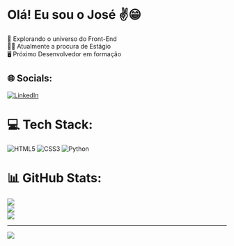 # Olá! Eu sou o José ✌️😁
🌱 Explorando o universo do Front-End<br>👨‍💻 Atualmente a procura de Estágio<br>🖥️ Próximo Desenvolvedor em formação


## 🌐 Socials:
[![LinkedIn](https://img.shields.io/badge/LinkedIn-%230077B5.svg?logo=linkedin&logoColor=white)](https://linkedin.com/in/www.linkedin.com/in/josé-santos-b69940272) 

# 💻 Tech Stack:
![HTML5](https://img.shields.io/badge/html5-%23E34F26.svg?style=for-the-badge&logo=html5&logoColor=white) ![CSS3](https://img.shields.io/badge/css3-%231572B6.svg?style=for-the-badge&logo=css3&logoColor=white) ![Python](https://img.shields.io/badge/python-3670A0?style=for-the-badge&logo=python&logoColor=ffdd54)
# 📊 GitHub Stats:
![](https://github-readme-stats.vercel.app/api?username=JoseRenildo&theme=midnight-purple&hide_border=true&include_all_commits=false&count_private=false)<br/>
![](https://github-readme-streak-stats.herokuapp.com/?user=JoseRenildo&theme=midnight-purple&hide_border=true)<br/>
![](https://github-readme-stats.vercel.app/api/top-langs/?username=JoseRenildo&theme=midnight-purple&hide_border=true&include_all_commits=false&count_private=false&layout=compact)

---
[![](https://visitcount.itsvg.in/api?id=JoseRenildo&icon=0&color=0)](https://visitcount.itsvg.in)

<!-- Proudly created with GPRM ( https://gprm.itsvg.in ) -->
